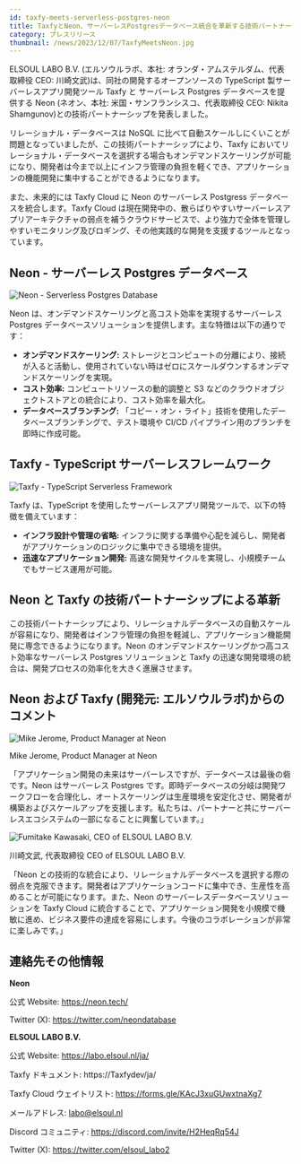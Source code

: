 ```yaml
---
id: taxfy-meets-serverless-postgres-neon
title: TaxfyとNeon、サーバーレスPostgresデータベース統合を革新する技術パートナーシップを発表
category: プレスリリース
thumbnail: /news/2023/12/07/TaxfyMeetsNeon.jpg
---
```


ELSOUL LABO B.V. (エルソウルラボ、本社: オランダ・アムステルダム、代表取締役 CEO: 川崎文武)は、同社の開発するオープンソースの TypeScript 製サーバーレスアプリ開発ツール Taxfy と サーバーレス Postgres データベースを提供する Neon (ネオン、本社: 米国・サンフランシスコ、代表取締役 CEO: Nikita Shamgunov)との技術パートナーシップを発表しました。

リレーショナル・データベースは NoSQL に比べて自動スケールしにくいことが問題となっていましたが、この技術パートナーシップにより、Taxfy においてリレーショナル・データベースを選択する場合もオンデマンドスケーリングが可能になり、開発者は今まで以上にインフラ管理の負担を軽くでき、アプリケーションの機能開発に集中することができるようになります。

また、未来的には Taxfy Cloud に Neon のサーバーレス Postgress データベースを統合します。Taxfy Cloud は現在開発中の、散らばりやすいサーバーレスアプリアーキテクチャの弱点を補うクラウドサービスで、より強力で全体を管理しやすいモニタリング及びロギング、その他実践的な開発を支援するツールとなっています。

## Neon - サーバーレス Postgres データベース

![Neon - Serverless Postgres Database](/news/2023/12/07/NeonWeb.png)

Neon は、オンデマンドスケーリングと高コスト効率を実現するサーバーレス Postgres データベースソリューションを提供します。主な特徴は以下の通りです：

- **オンデマンドスケーリング:** ストレージとコンピュートの分離により、接続が入ると活動し、使用されていない時はゼロにスケールダウンするオンデマンドスケーリングを実現。
- **コスト効率:** コンピュートリソースの動的調整と S3 などのクラウドオブジェクトストアとの統合により、コスト効率を最大化。
- **データベースブランチング:** 「コピー・オン・ライト」技術を使用したデータベースブランチングで、テスト環境や CI/CD パイプライン用のブランチを即時に作成可能。

## Taxfy - TypeScript サーバーレスフレームワーク

![Taxfy - TypeScript Serverless Framework](/news/2023/12/07/TaxfyWebJA.png)

Taxfy は、TypeScript を使用したサーバーレスアプリ開発ツールで、以下の特徴を備えています：

- **インフラ設計や管理の省略:** インフラに関する準備や心配を減らし、開発者がアプリケーションのロジックに集中できる環境を提供。
- **迅速なアプリケーション開発:** 高速な開発サイクルを実現し、小規模チームでもサービス運用が可能。

## Neon と Taxfy の技術パートナーシップによる革新

この技術パートナーシップにより、リレーショナルデータベースの自動スケールが容易になり、開発者はインフラ管理の負担を軽減し、アプリケーション機能開発に専念できるようになります。Neon のオンデマンドスケーリングかつ高コスト効率なサーバーレス Postgres ソリューションと Taxfy の迅速な開発環境の統合は、開発プロセスの効率化を大きく進展させます。

## Neon および Taxfy (開発元: エルソウルラボ)からのコメント

![Mike Jerome, Product Manager at Neon](/news/2023/12/07/MikeJerome.png)

Mike Jerome, Product Manager at Neon

「アプリケーション開発の未来はサーバーレスですが、データベースは最後の砦です。Neon はサーバーレス Postgres です。即時データベースの分岐は開発ワークフローを合理化し、オートスケーリングは生産環境を安定化させ、開発者が構築およびスケールアップを支援します。私たちは、パートナーと共にサーバーレスエコシステムの一部になることに興奮しています。」

![Fumitake Kawasaki, CEO of ELSOUL LABO B.V.](/news/2023/12/07/FumitakeKawasaki.png)

川崎文武, 代表取締役 CEO of ELSOUL LABO B.V.

「Neon との技術的な統合により、リレーショナルデータベースを選択する際の弱点を克服できます。開発者はアプリケーションコードに集中でき、生産性を高めることが可能になります。また、Neon のサーバーレスデータベースソリューションを Taxfy Cloud に統合することで、アプリケーション開発を小規模で機敏に進め、ビジネス要件の達成を容易にします。今後のコラボレーションが非常に楽しみです。」

## 連絡先その他情報

**Neon**

公式 Website: https://neon.tech/

Twitter (X): https://twitter.com/neondatabase

**ELSOUL LABO B.V.**

公式 Website: https://labo.elsoul.nl/ja/

Taxfy ドキュメント: https://Taxfydev/ja/

Taxfy Cloud ウェイトリスト: https://forms.gle/KAcJ3xuGUwxtnaXg7

メールアドレス: labo@elsoul.nl

Discord コミュニティ: https://discord.com/invite/H2HeqRq54J

Twitter (X): https://twitter.com/elsoul_labo2
